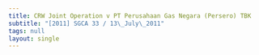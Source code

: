 ```yaml
---
title: CRW Joint Operation v PT Perusahaan Gas Negara (Persero) TBK
subtitle: "[2011] SGCA 33 / 13\_July\_2011"
tags: null
layout: single
---
```


